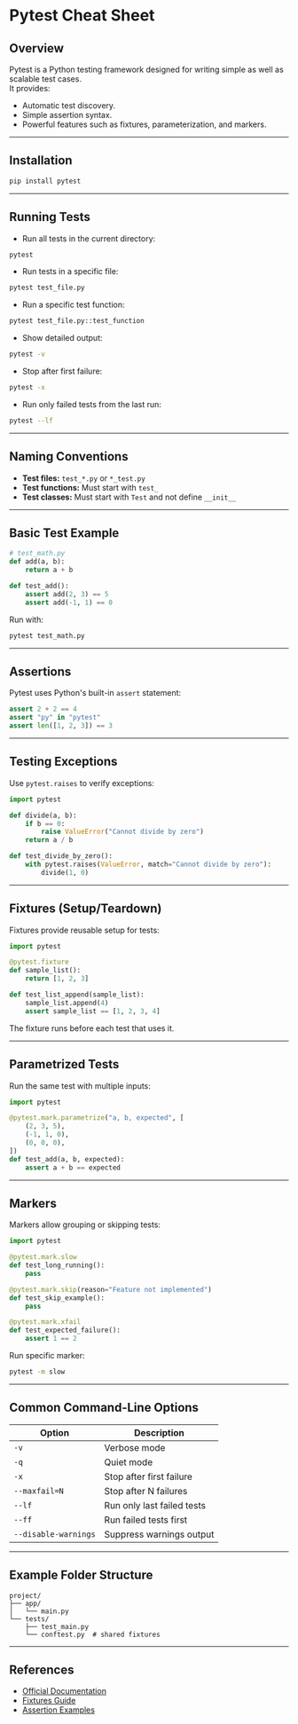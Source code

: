 # Pytest Cheat Sheet

## Overview
Pytest is a Python testing framework designed for writing simple as well as scalable test cases.  
It provides:
- Automatic test discovery.
- Simple assertion syntax.
- Powerful features such as fixtures, parameterization, and markers.

---

## Installation
```bash
pip install pytest
````

---

## Running Tests

* Run all tests in the current directory:

```bash
pytest
```

* Run tests in a specific file:

```bash
pytest test_file.py
```

* Run a specific test function:

```bash
pytest test_file.py::test_function
```

* Show detailed output:

```bash
pytest -v
```

* Stop after first failure:

```bash
pytest -x
```

* Run only failed tests from the last run:

```bash
pytest --lf
```

---

## Naming Conventions

* **Test files:** `test_*.py` or `*_test.py`
* **Test functions:** Must start with `test_`
* **Test classes:** Must start with `Test` and not define `__init__`

---

## Basic Test Example

```python
# test_math.py
def add(a, b):
    return a + b

def test_add():
    assert add(2, 3) == 5
    assert add(-1, 1) == 0
```

Run with:

```bash
pytest test_math.py
```

---

## Assertions

Pytest uses Python's built-in `assert` statement:

```python
assert 2 + 2 == 4
assert "py" in "pytest"
assert len([1, 2, 3]) == 3
```

---

## Testing Exceptions

Use `pytest.raises` to verify exceptions:

```python
import pytest

def divide(a, b):
    if b == 0:
        raise ValueError("Cannot divide by zero")
    return a / b

def test_divide_by_zero():
    with pytest.raises(ValueError, match="Cannot divide by zero"):
        divide(1, 0)
```

---

## Fixtures (Setup/Teardown)

Fixtures provide reusable setup for tests:

```python
import pytest

@pytest.fixture
def sample_list():
    return [1, 2, 3]

def test_list_append(sample_list):
    sample_list.append(4)
    assert sample_list == [1, 2, 3, 4]
```

The fixture runs before each test that uses it.

---

## Parametrized Tests

Run the same test with multiple inputs:

```python
import pytest

@pytest.mark.parametrize("a, b, expected", [
    (2, 3, 5),
    (-1, 1, 0),
    (0, 0, 0),
])
def test_add(a, b, expected):
    assert a + b == expected
```

---

## Markers

Markers allow grouping or skipping tests:

```python
import pytest

@pytest.mark.slow
def test_long_running():
    pass

@pytest.mark.skip(reason="Feature not implemented")
def test_skip_example():
    pass

@pytest.mark.xfail
def test_expected_failure():
    assert 1 == 2
```

Run specific marker:

```bash
pytest -m slow
```

---

## Common Command-Line Options

| Option               | Description                |
| -------------------- | -------------------------- |
| `-v`                 | Verbose mode               |
| `-q`                 | Quiet mode                 |
| `-x`                 | Stop after first failure   |
| `--maxfail=N`        | Stop after N failures      |
| `--lf`               | Run only last failed tests |
| `--ff`               | Run failed tests first     |
| `--disable-warnings` | Suppress warnings output   |

---

## Example Folder Structure

```
project/
├── app/
│   └── main.py
└── tests/
    ├── test_main.py
    └── conftest.py  # shared fixtures
```

---

## References

* [Official Documentation](https://docs.pytest.org/)
* [Fixtures Guide](https://docs.pytest.org/en/stable/how-to/fixtures.html)
* [Assertion Examples](https://docs.pytest.org/en/stable/how-to/assert.html)

